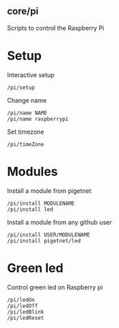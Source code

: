 core/pi
--------
Scripts to control the Raspberry Pi

# Setup
Interactive setup 
```
/pi/setup
```

Change name
```
/pi/name NAME
/pi/name raspberrypi
```

Set timezone
```
/pi/timeZone
```

# Modules
Install a module from pigetnet
```
/pi/install MODULENAME
/pi/install led
```

Install a module from any github user
```
/pi/install USER/MODULENAME
/pi/install pigetnet/led
```

# Green led
Control green led on Raspberry pi
```
/pi/ledOn
/pi/ledOff
/pi/ledBlink
/pi/ledReset
```
